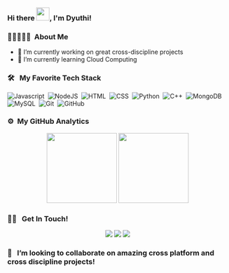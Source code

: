 ### Hi there <img src="https://raw.githubusercontent.com/MartinHeinz/MartinHeinz/master/wave.gif" width="30px">,  I'm Dyuthi! 

### 👨🏻‍👩🏻‍💻 &nbsp;About Me

- 🔭 I’m currently working on great cross-discipline projects
- 🌱 I’m currently learning Cloud Computing

### 🛠 &nbsp; My Favorite Tech Stack
![Javascript](https://img.shields.io/badge/-Javascript-black?style=flat&logo=javascript)&nbsp;
![NodeJS](https://img.shields.io/badge/-NodeJS-black?style=flat&logo=npm)&nbsp;
![HTML](https://img.shields.io/badge/-HTML-black?style=flat&logo=HTML5)&nbsp;
![CSS](https://img.shields.io/badge/-CSS-black?style=flat&logo=CSS3&logoColor=1572B6)&nbsp;
![Python](https://img.shields.io/badge/-Python-black?style=flat&logo=python)&nbsp;
![C++](https://img.shields.io/badge/-C++-black?style=flat&logo=Cplusplus&logoColor=FFA518)&nbsp;
![MongoDB](https://img.shields.io/badge/-MongoDB-black?style=flat&logo=mongodb)&nbsp;
![MySQL](https://img.shields.io/badge/-MySQL-black?style=flat&logo=mysql)&nbsp;
![Git](https://img.shields.io/badge/-Git-black?style=flat&logo=git)&nbsp;
![GitHub](https://img.shields.io/badge/-GitHub-black?style=flat&logo=github)&nbsp;

### ⚙️ &nbsp;My GitHub Analytics

<p align="center">
  <img height="160em" src="https://github-readme-stats.vercel.app/api/?username=nityadyuthi&count_private=true&theme=tokyonight&showicons=true"/>
  <img height="160em" src="https://github-readme-stats-eight-theta.vercel.app/api/top-langs/?username=nityadyuthi&layout=compact&langs_count=8&theme=tokyonight"/>
</p>

### 🤝🏻 &nbsp; Get In Touch!

<p align="center">
  <a href="mailto:nityaa55@gmail.com"><img src="https://img.shields.io/badge/-Mail-black?style=flat&logo=gmail&labelColor=black"></a>
  <a href="https://www.linkedin.com/in/nityadyuthi/"><img src="https://img.shields.io/badge/-LinkedIn-blue?style=flat&logo=linkedIn&labelColor=blue"></a>
  <a href="https://t.me/nityadyuthi"><img src="https://img.shields.io/badge/-Telegram-black?style=flat&logo=telegram"></a>
</p>

### 👯 &nbsp; I’m looking to collaborate on amazing cross platform and cross discipline projects!
